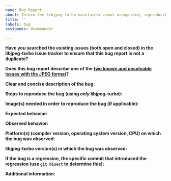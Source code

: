 ```yaml
---
name: Bug Report
about: Inform the libjpeg-turbo maintainer about unexpected, reproducible behavior
title: ''
labels: bug
assignees: dcommander

---
```


**Have you searched the existing issues (both open and closed) in the libjpeg-turbo issue tracker to ensure that this bug report is not a duplicate?**


**Does this bug report describe one of the [two known and unsolvable issues with the JPEG format](https://libjpeg-turbo.org/pmwiki/uploads/About/TwoIssueswiththeJPEGStandard.pdf)?**


**Clear and concise description of the bug:**


**Steps to reproduce the bug (using *only* libjpeg-turbo):**


**Image(s) needed in order to reproduce the bug (if applicable):**


**Expected behavior:**


**Observed behavior:**


**Platform(s) (compiler version, operating system version, CPU) on which the bug was observed:**


**libjpeg-turbo version(s) in which the bug was observed:**


**If the bug is a regression, the specific commit that introduced the regression (use `git bisect` to determine this):**


**Additional information:**
